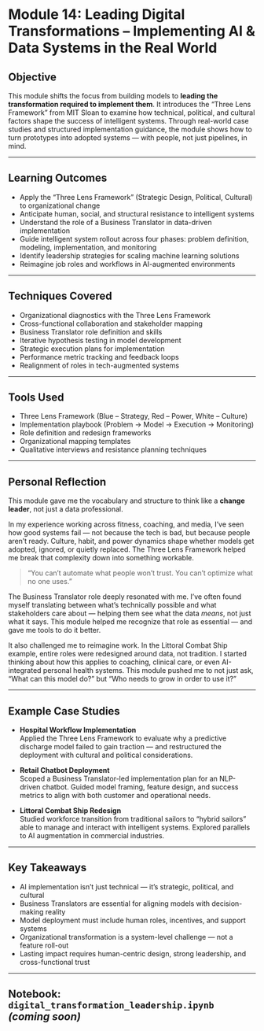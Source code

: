 # Module 14: Leading Digital Transformations – Implementing AI & Data Systems in the Real World

## Objective  
This module shifts the focus from building models to **leading the transformation required to implement them**. It introduces the “Three Lens Framework” from MIT Sloan to examine how technical, political, and cultural factors shape the success of intelligent systems. Through real-world case studies and structured implementation guidance, the module shows how to turn prototypes into adopted systems — with people, not just pipelines, in mind.

---

## Learning Outcomes  
- Apply the “Three Lens Framework” (Strategic Design, Political, Cultural) to organizational change  
- Anticipate human, social, and structural resistance to intelligent systems  
- Understand the role of a Business Translator in data-driven implementation  
- Guide intelligent system rollout across four phases: problem definition, modeling, implementation, and monitoring  
- Identify leadership strategies for scaling machine learning solutions  
- Reimagine job roles and workflows in AI-augmented environments  

---

## Techniques Covered  
- Organizational diagnostics with the Three Lens Framework  
- Cross-functional collaboration and stakeholder mapping  
- Business Translator role definition and skills  
- Iterative hypothesis testing in model development  
- Strategic execution plans for implementation  
- Performance metric tracking and feedback loops  
- Realignment of roles in tech-augmented systems  

---

## Tools Used  
- Three Lens Framework (Blue – Strategy, Red – Power, White – Culture)  
- Implementation playbook (Problem → Model → Execution → Monitoring)  
- Role definition and redesign frameworks  
- Organizational mapping templates  
- Qualitative interviews and resistance planning techniques  

---

## Personal Reflection

This module gave me the vocabulary and structure to think like a **change leader**, not just a data professional.

In my experience working across fitness, coaching, and media, I’ve seen how good systems fail — not because the tech is bad, but because people aren’t ready. Culture, habit, and power dynamics shape whether models get adopted, ignored, or quietly replaced. The Three Lens Framework helped me break that complexity down into something workable.

> “You can’t automate what people won’t trust. You can’t optimize what no one uses.”

The Business Translator role deeply resonated with me. I’ve often found myself translating between what’s technically possible and what stakeholders care about — helping them see what the data *means*, not just what it says. This module helped me recognize that role as essential — and gave me tools to do it better.

It also challenged me to reimagine work. In the Littoral Combat Ship example, entire roles were redesigned around data, not tradition. I started thinking about how this applies to coaching, clinical care, or even AI-integrated personal health systems. This module pushed me to not just ask, “What can this model do?” but “Who needs to grow in order to use it?”

---

## Example Case Studies  
- **Hospital Workflow Implementation**  
  Applied the Three Lens Framework to evaluate why a predictive discharge model failed to gain traction — and restructured the deployment with cultural and political considerations.

- **Retail Chatbot Deployment**  
  Scoped a Business Translator-led implementation plan for an NLP-driven chatbot. Guided model framing, feature design, and success metrics to align with both customer and operational needs.

- **Littoral Combat Ship Redesign**  
  Studied workforce transition from traditional sailors to “hybrid sailors” able to manage and interact with intelligent systems. Explored parallels to AI augmentation in commercial industries.

---

## Key Takeaways  
- AI implementation isn’t just technical — it’s strategic, political, and cultural  
- Business Translators are essential for aligning models with decision-making reality  
- Model deployment must include human roles, incentives, and support systems  
- Organizational transformation is a system-level challenge — not a feature roll-out  
- Lasting impact requires human-centric design, strong leadership, and cross-functional trust

---

## Notebook: `digital_transformation_leadership.ipynb` *(coming soon)*
